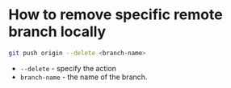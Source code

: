 # How to remove specific remote branch locally

```bash
git push origin --delete <branch-name>
```

- `--delete` - specify the action
- `branch-name` - the name of the branch.


